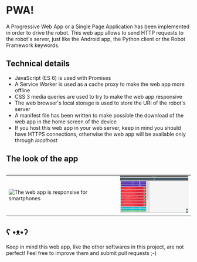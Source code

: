 # PWA!

A Progressive Web App or a Single Page Application has been implemented in order to drive the robot.
This web app allows to send HTTP requests to the robot's server, just like the Android app, the Python client or the Robot Framework keywords.

## Technical details

* JavaScript (ES 6) is used with Promises
* A Service Worker is used as a cache proxy to make the web app more offline
* CSS 3 media queries are used to try to make the web app responsive
* The web browser's local storage is used to store the URl of the robot's server
* A manifest file has been written to make possible the download of the web app in the home screen of the device
* If you host this web app in your web server, keep in mind you should have HTTPS connections, otherwise the web app will be available only through _localhost_

## The look of the app

<table>
<tr>
<table>
<tr>
<td>
<img src="https://github.com/pylapp/tapsterbot/blob/case/clients/web/doc/scren_captures/v2.0.0_en_smartphone_SamsungGalaxyA3.png" alt="The web app is responsive for smartphones" title="Responsive app for smartphones" width="200">
</td>
<td>
<img src="https://github.com/pylapp/tapsterbot/blob/case/clients/web/doc/screen_captures/v2.0.0_en_computer_chromium.png" alt="The web app is responsive for computers screens" title="Responsive app for computers" width="200">
</td>
</tr>
</table>

## ʕ •ᴥ•ʔ
Keep in mind this web app, like the other softwares in this project, are not perfect! Feel free to improve them and submit pull requests ;-)

